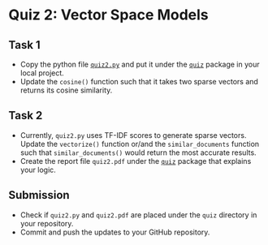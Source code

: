 # Quiz 2: Vector Space Models

## Task 1

* Copy the python file [`quiz2.py`](../../src/quiz/quiz2.py) and put it under the [`quiz`](../../src/quiz/) package in your local project. 
* Update the `cosine()` function such that it takes two sparse vectors and returns its cosine similarity.

## Task 2

* Currently, `quiz2.py` uses TF-IDF scores to generate sparse vectors. Update the `vectorize()` function or/and the `similar_documents` function such that `similar_documents()` would return the most accurate results. 
* Create the report file `quiz2.pdf` under the [`quiz`](../../src/quiz/) package that explains your logic.

## Submission

* Check if `quiz2.py` and `quiz2.pdf` are placed under the `quiz` directory in your repository.
* Commit and push the updates to your GitHub repository.
